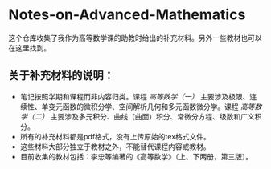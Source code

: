 # Notes-on-Advanced-Mathematics

这个仓库收集了我作为高等数学课的助教时给出的补充材料。另外一些教材也可以在这里找到。

## 关于补充材料的说明：

- 笔记按照学期和课程而非内容归类。课程 *高等数学（一）* 主要涉及极限、连续性、单变元函数的微积分学、空间解析几何和多元函数微分学。课程 *高等数学（二）* 主要涉及多元积分、曲线（曲面）积分、常微分方程、级数和广义积分。
- 所有的补充材料都是pdf格式，没有上传原始的tex格式文件。
- 这些材料大部分独立于教材之外，不能替代课程内容或教材。
- 目前收集的教材包括：李忠等编著的《高等数学》（上、下两册，第三版）。
